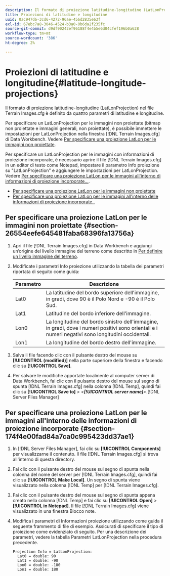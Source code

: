 ```yaml
---
description: Il formato di proiezione latitudine-longitudine (LatLonProjection) nel file Terrain Images.cfg è definito da quattro parametri di latitudine e longitudine.
title: Proiezioni di latitudine e longitudine
uuid: 0ac947d6-3cd6-4272-96ae-456d2835e63f
exl-id: 67ebc7a8-3046-4524-b3a0-0b6da2f235fc
source-git-commit: d9df90242ef96188f4e4b5e6d04cfef196b0a628
workflow-type: tm+mt
source-wordcount: '386'
ht-degree: 2%

---
```


# Proiezioni di latitudine e longitudine{#latitude-longitude-projections}

Il formato di proiezione latitudine-longitudine (LatLonProjection) nel file Terrain Images.cfg è definito da quattro parametri di latitudine e longitudine.

Per specificare un LatLonProjection per le immagini non proiettate (bitmap non proiettate e immagini generali, non proiettate), è possibile immettere le impostazioni per LatLonProjection nella finestra [!DNL Terrain Images.cfg] di Data Workbench. Vedere [Per specificare una proiezione LatLon per le immagini non proiettate](../../../../../home/c-geo-oview/c-wk-img-lyrs/c-trn-img-lyrs/c-proj-info-trn-imgs/c-lat-long-proj.md#section-26554eefe645481faba68396fa13756a).

Per specificare un LatLonProjection per le immagini con informazioni di proiezione incorporate, è necessario aprire il file [!DNL Terrain Images.cfg] in un editor di testo come Notepad, impostare il parametro Info proiezione su &quot;LatLonProjection&quot; e aggiungere le impostazioni per LatLonProjection. Vedere [Per specificare una proiezione LatLon per le immagini all&#39;interno di informazioni di proiezione incorporate...](../../../../../home/c-geo-oview/c-wk-img-lyrs/c-trn-img-lyrs/c-proj-info-trn-imgs/c-lat-long-proj.md#section-174f4e00fad84a7ca0c995423dd37ae1).

* [Per specificare una proiezione LatLon per le immagini non proiettate](../../../../../home/c-geo-oview/c-wk-img-lyrs/c-trn-img-lyrs/c-proj-info-trn-imgs/c-lat-long-proj.md#section-26554eefe645481faba68396fa13756a)
* [Per specificare una proiezione LatLon per le immagini all&#39;interno delle informazioni di proiezione incorporate..](../../../../../home/c-geo-oview/c-wk-img-lyrs/c-trn-img-lyrs/c-proj-info-trn-imgs/c-lat-long-proj.md#section-174f4e00fad84a7ca0c995423dd37ae1)

## Per specificare una proiezione LatLon per le immagini non proiettate {#section-26554eefe645481faba68396fa13756a}

1. Apri il file [!DNL Terrain Images.cfg] in Data Workbench e aggiungi un’origine del livello immagine del terreno come descritto in [Per definire un livello immagine del terreno](../../../../../home/c-geo-oview/c-wk-img-lyrs/c-trn-img-lyrs/c-trn-img-lyrs.md#concept-8a0a16013e824ac29f35a0349b5d8ccf).

1. Modificate i parametri Info proiezione utilizzando la tabella dei parametri riportata di seguito come guida:

   | Parametro | Descrizione |
   |---|---|
   | Lat0 | La latitudine del bordo superiore dell&#39;immagine, in gradi, dove 90 è il Polo Nord e -90 è il Polo Sud. |
   | Lat1 | Latitudine del bordo inferiore dell&#39;immagine. |
   | Lon0 | La longitudine del bordo sinistro dell&#39;immagine, in gradi, dove i numeri positivi sono orientali e i numeri negativi sono longitudini occidentali. |
   | Lon1 | La longitudine del bordo destro dell&#39;immagine. |

1. Salva il file facendo clic con il pulsante destro del mouse su **[!UICONTROL (modified)]** nella parte superiore della finestra e facendo clic su **[!UICONTROL Save]**.

1. Per salvare le modifiche apportate localmente al computer server di Data Workbench, fai clic con il pulsante destro del mouse sul segno di spunta [!DNL Terrain Images.cfg] nella colonna [!DNL Temp], quindi fai clic su **[!UICONTROL Save to]** > *&lt;**[!UICONTROL server name]**>*.[!DNL Server Files Manager]

## Per specificare una proiezione LatLon per le immagini all&#39;interno delle informazioni di proiezione incorporate {#section-174f4e00fad84a7ca0c995423dd37ae1}

1. In [!DNL Server Files Manager], fai clic su **[!UICONTROL Components]** per visualizzarne il contenuto. Il file [!DNL Terrain Images.cfg] si trova all&#39;interno di questa directory.

1. Fai clic con il pulsante destro del mouse sul segno di spunta nella colonna del nome del server per [!DNL Terrain Images.cfg], quindi fai clic su **[!UICONTROL Make Local]**. Un segno di spunta viene visualizzato nella colonna [!DNL Temp] per [!DNL Terrain Images.cfg].

1. Fai clic con il pulsante destro del mouse sul segno di spunta appena creato nella colonna [!DNL Temp] e fai clic su **[!UICONTROL Open]** > **[!UICONTROL in Notepad]**. Il file [!DNL Terrain Images.cfg] viene visualizzato in una finestra Blocco note.

1. Modifica i parametri di Informazioni proiezione utilizzando come guida il seguente frammento di file di esempio. Assicurati di specificare il tipo di proiezione come evidenziato di seguito. Per una descrizione dei parametri, vedere la tabella Parametri LatLonProjection nella procedura precedente.

   ```
   Projection Info = LatLonProjection: 
     Lat0 = double: 90
     Lat1 = double: -90
     Lon0 = double: -180
     Lon1 = double: 180
   ```
